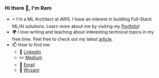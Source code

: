 ### Hi there 👋, I'm Ram

- :zap: I'm a ML Architect at AWS. I have an interest in building Full-Stack ML/AI solutions. Learn more about me by visiting my [Portfolio](https://ramvegiraju.github.io/PersonalPortfolio/)!
- :earth_africa: I love writing and teaching about interesting technical topics in my free time. Feel free to check out my latest [article](https://aws.plainenglish.io/integrating-langchain-with-sagemaker-jumpstart-to-operationalize-llm-applications-624db6acab6).
- 📫 How to find me: 
  - :office: [LinkedIn](https://www.linkedin.com/in/ram-vegiraju-81272b162/)
  - :pencil2: [Medium](https://ram-vegiraju.medium.com/)
  - :email: [Email](mailto:rav3sa@virginia.edu?subject=[GitHub]%20Source%20Han%20Sans)
  - 💬 [Wyzant](https://www.wyzant.com/tutor/profile)

<!--
**RamVegiraju/RamVegiraju** is a ✨ _special_ ✨ repository because its `README.md` (this file) appears on your GitHub profile.

Here are some ideas to get you started:

- 🔭 I’m currently working on ...
- 🌱 I’m currently learning ...
- 👯 I’m looking to collaborate on ...
- 🤔 I’m looking for help with ...
- 💬 Ask me about ...
- 📫 How to reach me: ...
- 😄 Pronouns: ...
- ⚡ Fun fact: ...


[![Top Langs](https://github-readme-stats.vercel.app/api/top-langs/?username=RamVegiraju)](https://github.com/RamVegiraju/github-readme-stats)
-->
